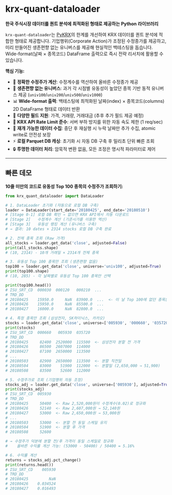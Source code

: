 # krx-quant-dataloader

**한국 주식시장 데이터를 퀀트 분석에 최적화된 형태로 제공하는 Python 라이브러리**

`krx-quant-dataloader`는 [PyKRX](https://github.com/sharebook-kr/pykrx)의 한계를 개선하여 KRX 데이터를 퀀트 분석에 적합한 형태로 제공합니다. 기업행위(Corporate Action)가 조정된 수정종가를 제공하고, 미리 만들어진 생존편향 없는 유니버스를 제공해 현실적인 백테스팅을 돕습니다. Wide-format(날짜 × 종목코드) DataFrame 출력으로 즉시 전략 리서치에 활용할 수 있습니다.

**핵심 기능:**

- 🔄 **정확한 수정주가 계산**: 수정계수를 역산하여 올바른 수정종가 제공
- 🎲 **생존편향 없는 유니버스**: 과거 각 시점별 유동성이 높았던 종목 기반 동적 유니버스 제공 (`univ100`/`univ200`/`univ500`/`univ1000`)
- 📊 **Wide-format 출력**: 백테스팅에 최적화된 날짜(index) × 종목코드(columns) 2D DataFrame 형태로 데이터 반환
- 📁 **다양한 필드 지원**: 가격, 거래량, 거래대금 (추후 추가 필드 제공 예정)
- 🚦 **KRX API Rate Limit 준수**: 서버 부하 방지를 위한 자동 속도 제한 (1 req/sec)
- 🔄 **재개 가능한 데이터 수집**: 중단 후 재실행 시 누락 날짜만 추가 수집, atomic write로 안전성 보장
- ⚡ **로컬 Parquet DB 캐싱**: 초기화 시 자동 DB 구축 후 밀리초 단위 빠른 조회
- 🔒 **투명한 데이터 처리**: 암묵적 변환 없음, 모든 조정은 명시적 파라미터로 제어

---

## 빠른 데모

**10줄 미만의 코드로 유동성 Top 100 종목의 수정주가 조회하기:**

```python
from krx_quant_dataloader import DataLoader

# 1. DataLoader 초기화 (자동으로 로컬 DB 구축)
loader = DataLoader(start_date='20180425', end_date='20180510')
# [Stage 0-1] 로컬 DB 확인 → 없으면 KRX API에서 자동 다운로드
# [Stage 2]   수정계수 계산 (기준시가를 이용한 역산)
# [Stage 3]   유동성 랭킹 계산 (유니버스 구축)
# → 결과: 10 dates × 2314 stocks 로컬 DB 구축 완료

# 2. 전체 종목 조회 (Raw 가격)
all_stocks = loader.get_data('close', adjusted=False)
print(all_stocks.shape)
# (10, 2314) - 10개 거래일 × 2314개 전체 종목

# 3. 유동성 Top 100 종목만 조회 (생존편향 없음)
top100 = loader.get_data('close', universe='univ100', adjusted=True)
print(top100.shape)
# (10, 285) - 각 날짜별로 유동성 Top 100 종목만 선택

print(top100.head())
# ISU_SRT_CD  000030  000120   000210  ...
# TRD_DD
# 20180425    15950.0     NaN  83900.0  ...  <- 이 날 Top 100에 없던 종목은 NaN
# 20180426    15950.0     NaN  85500.0  ...
# 20180427    16000.0     NaN  82800.0  ...

# 4. 특정 종목만 조회 (삼성전자, SK하이닉스, 카카오)
stocks = loader.get_data('close', universe=['005930', '000660', '035720'], adjusted=False)
print(stocks)
# ISU_SRT_CD  000660   005930  035720
# TRD_DD
# 20180425     82400  2520000  115500  <- 삼성전자 분할 전 가격
# 20180426     86500  2607000  114000
# 20180427     87100  2650000  113500
# ...
# 20180503     82900  2650000  113500  <- 분할 직전일
# 20180504     83000    51900  112000  <- 분할일 (2,650,000 → 51,900)
# 20180508     83500    52600  112000

# 5. 수정주가로 조회 (기업행위 자동 조정)
stocks_adj = loader.get_data('close', universe=['005930'], adjusted=True)
print(stocks_adj)
# ISU_SRT_CD  005930
# TRD_DD
# 20180425     50400  <- Raw 2,520,000원이 수정계수(0.02)로 정규화
# 20180426     52140  <- Raw 2,607,000원 → 52,140원
# 20180427     53000  <- Raw 2,650,000원 → 53,000원
# ...
# 20180503     53000  <- 분할 전 동일 스케일 유지
# 20180504     51900  <- 분할 후 가격
# 20180508     52600

# → 수정주가 덕분에 분할 전/후 가격이 동일 스케일로 정규화
#    올바른 수익률 계산 가능: (53000 - 50400) / 50400 = 5.16%

# 6. 수익률 계산
returns = stocks_adj.pct_change()
print(returns.head())
# ISU_SRT_CD    005930
# TRD_DD
# 20180425         NaN
# 20180426    0.034524  
# 20180427    0.016493  
```